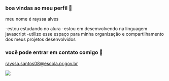 ### boa vindas ao meu perfil 🖤

meu nome é rayssa alves

-estou estudando no alura
-estou em desemvolvendo na linguagem javascript
-utilizo esse espaço para minha organização e compartilhamento dos meus projetos desenvolvidos

### vocẽ pode entrar em contato comigo 🖤

rayssa.santos08@escola.pr.gov.br


![](https://media.tenor.com/5iiD6jOOCuAAAAAC/quby-high-five.gif)

